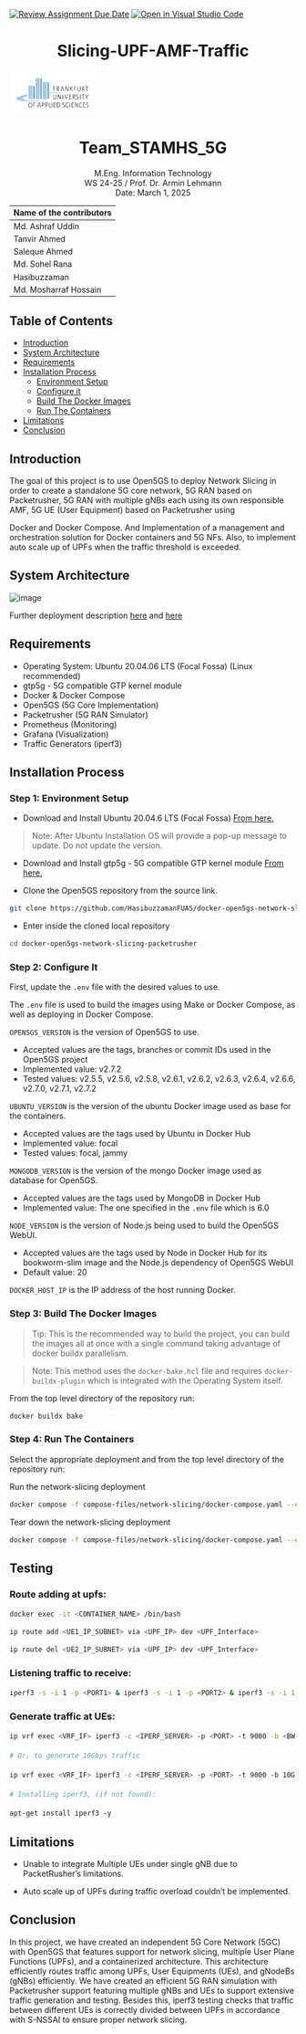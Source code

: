 [![Review Assignment Due Date](https://classroom.github.com/assets/deadline-readme-button-22041afd0340ce965d47ae6ef1cefeee28c7c493a6346c4f15d667ab976d596c.svg)](https://classroom.github.com/a/ao4Zt6N9)
[![Open in Visual Studio Code](https://classroom.github.com/assets/open-in-vscode-2e0aaae1b6195c2367325f4f02e2d04e9abb55f0b24a779b69b11b9e10269abc.svg)](https://classroom.github.com/online_ide?assignment_repo_id=17383441&assignment_repo_type=AssignmentRepo)
<h1 align="center">Slicing-UPF-AMF-Traffic</h1>

<!-- PROJECT LOGO -->
<img src="resources/images/FRA-UAS_Logo_rgb.jpg" width="150"/>

<h1 align="center">Team_STAMHS_5G</h1>
<p align="center">
  M.Eng. Information Technology <br>
  WS 24-25 / Prof. Dr. Armin Lehmann <br>
  Date: March 1, 2025
</p>

<div align="center">
 
| Name of the contributors   |  
|-----------------------|  
| Md. Ashraf Uddin      |   
| Tanvir Ahmed          |  
| Saleque Ahmed         |  
| Md. Sohel Rana        |  
| Hasibuzzaman          |   
| Md. Mosharraf Hossain | |  

</div>

## Table of Contents

*   [Introduction](#introduction)
*   [System Architecture](#system-architecture)
*   [Requirements](#requirements)
*   [Installation Process](#installation-process)
     - [Environment Setup](#step-1-environment-setup)
     - [Configure it](#step-2-configure-it)
     - [Build The Docker Images](#step-3-build-the-docker-images)
     - [Run The Containers](#step-4-run-the-containers)
*   [Limitations](#limitations)
*   [Conclusion](#conclusion)

## Introduction

The goal of this project is to use Open5GS to deploy Network Slicing in order to create a standalone 5G core network, 5G RAN based on Packetrusher, 5G RAN with multiple gNBs each using its own responsible AMF, 5G UE (User Equipment) based on Packetrusher using 

Docker and Docker Compose. And Implementation of a management and orchestration solution for Docker containers and 5G NFs. Also, to implement auto scale up of UPFs when the traffic threshold is  exceeded.

## System Architecture

![image](https://github.com/MobileComputingWiSe24-25/mobcom-team_stamhs_5g/blob/main/resources/images/System%20Architecture.jpg)

Further deployment description [here](https://github.com/HasibuzzamanFUAS/docker-open5gs-network-slicing-packetrusher/blob/main/documentation/opengs-network-slicing.md) and [here](https://github.com/HasibuzzamanFUAS/docker-open5gs-network-slicing-packetrusher/blob/main/documentation/README.md)

## Requirements

- Operating System: Ubuntu 20.04.06 LTS (Focal Fossa) (Linux recommended)
- gtp5g - 5G compatible GTP kernel module
- Docker & Docker Compose
- Open5GS (5G Core Implementation)
- Packetrusher (5G RAN Simulator)
- Prometheus (Monitoring)
- Grafana (Visualization)
- Traffic Generators (iperf3)

## Installation Process

### Step 1: Environment Setup
- Download and Install Ubuntu 20.04.6 LTS (Focal Fossa) [From here.](https://releases.ubuntu.com/focal/)

> Note: After Ubuntu Installation OS will provide a pop-up message to update. Do not update the version.

- Download and Install gtp5g - 5G compatible GTP kernel module [From here.](https://github.com/free5gc/gtp5g)

- Clone the Open5GS repository from the source link.

```bash
git clone https://github.com/HasibuzzamanFUAS/docker-open5gs-network-slicing-packetrusher.git
```
- Enter inside the cloned local repository
```bash
cd docker-open5gs-network-slicing-packetrusher
```
### Step 2: Configure It 

First, update the `.env` file with the desired values to use.

The `.env` file is used to build the images using Make or Docker Compose, as well as deploying in Docker Compose.

`OPEN5GS_VERSION` is the version of Open5GS to use.
- Accepted values are the tags, branches or commit IDs used in the Open5GS project
- Implemented value: v2.7.2
- Tested values: v2.5.5, v2.5.6, v2.5.8, v2.6.1, v2.6.2, v2.6.3, v2.6.4, v2.6.6, v2.7.0, v2.7.1, v2.7.2

`UBUNTU_VERSION` is the version of the ubuntu Docker image used as base for the containers.
- Accepted values are the tags used by Ubuntu in Docker Hub
- Implemented value: focal
- Tested values: focal, jammy

`MONGODB_VERSION` is the version of the mongo Docker image used as database for Open5GS.
- Accepted values are the tags used by MongoDB in Docker Hub
- Implemented value: The one specified in the `.env` file which is 6.0

`NODE_VERSION` is the version of Node.js being used to build the Open5GS WebUI.
- Accepted values are the tags used by Node in Docker Hub for its bookworm-slim image and the Node.js dependency of Open5GS WebUI
- Default value: 20

`DOCKER_HOST_IP` is the IP address of the host running Docker.

### Step 3: Build The Docker Images

> Tip: This is the recommended way to build the project, you can build the images all at once with a single command taking advantage of docker buildx parallelism.

> Note: This method uses the `docker-bake.hcl` file and requires `docker-buildx-plugin` which is integrated with the Operating System itself.

From the top level directory of the repository run:
```bash
docker buildx bake
```
### Step 4: Run The Containers

Select the appropriate deployment and from the top level directory of the repository run:

Run the network-slicing deployment
```bash
docker compose -f compose-files/network-slicing/docker-compose.yaml --env-file=.env up -d
```
Tear down the network-slicing deployment
```bash
docker compose -f compose-files/network-slicing/docker-compose.yaml --env-file=.env down
```

## Testing

### Route adding at upfs:

```bash
docker exec -it <CONTAINER_NAME> /bin/bash
```

```bash
ip route add <UE1_IP_SUBNET> via <UPF_IP> dev <UPF_Interface>
```

```bash
ip route del <UE2_IP_SUBNET> via <UPF_IP> dev <UPF_Interface>
```

### Listening traffic to receive:

```bash
iperf3 -s -i 1 -p <PORT1> & iperf3 -s -i 1 -p <PORT2> & iperf3 -s -i 1 -p <PORT3> &
```

### Generate traffic at UEs:

```bash
ip vrf exec <VRF_IF> iperf3 -c <IPERF_SERVER> -p <PORT> -t 9000 -b <BW-K/M/G>

# Or, to generate 10Gbps traffic

ip vrf exec <VRF_IF> iperf3 -c <IPERF_SERVER> -p <PORT> -t 9000 -b 10G

# Installing iperf3, (if not found):

apt-get install iperf3 -y
```

## Limitations

- Unable to integrate Multiple UEs under single gNB due to PacketRusher’s limitations.

- Auto scale up of UPFs during traffic overload couldn’t be implemented.

## Conclusion

In this project, we have created an independent 5G Core Network (5GC) with Open5GS that features support for network slicing, multiple User Plane Functions (UPFs), and a containerized architecture. This architecture efficiently routes traffic among UPFs, User Equipments (UEs), and gNodeBs (gNBs) efficiently. We have created an efficient 5G RAN simulation with Packetrusher support featuring multiple gNBs and UEs to support extensive traffic generation and testing. Besides this, iperf3 testing checks that traffic between different UEs is correctly divided between UPFs in accordance with S-NSSAI to ensure proper network slicing.
